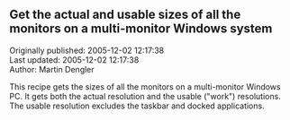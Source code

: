 ## Get the actual and usable sizes of all the monitors on a multi-monitor Windows system  
Originally published: 2005-12-02 12:17:38  
Last updated: 2005-12-02 12:17:38  
Author: Martin Dengler  
  
This recipe gets the sizes of all the monitors on a multi-monitor Windows PC.  It gets both the actual resolution and the usable ("work") resolutions.  The usable resolution excludes the taskbar and docked applications.